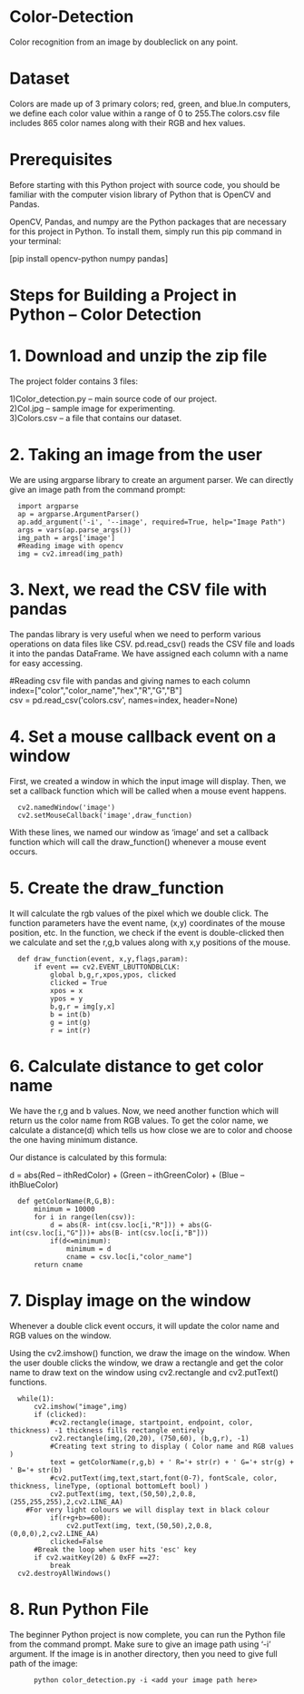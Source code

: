 # Color-Detection
Color recognition from an image by doubleclick on any point.

# Dataset
Colors are made up of 3 primary colors; red, green, and blue.In computers, we define each color value within a range of 0 to 255.The colors.csv file includes 865 color names along with their RGB and hex values.

# Prerequisites
Before starting with this Python project with source code, you should be familiar with the computer vision library of Python that is OpenCV and Pandas.

OpenCV, Pandas, and numpy are the Python packages that are necessary for this project in Python. To install them, simply run this pip command in your terminal:

[pip install opencv-python numpy pandas]

# Steps for Building a Project in Python – Color Detection
# 1. Download and unzip the zip file
The project folder contains 3 files:

1)Color_detection.py – main source code of our project.   
2)Col.jpg – sample image for experimenting.   
3)Colors.csv – a file that contains our dataset.

# 2. Taking an image from the user
We are using argparse library to create an argument parser. We can directly give an image path from the command prompt:   
      
      import argparse   
      ap = argparse.ArgumentParser()    
      ap.add_argument('-i', '--image', required=True, help="Image Path")    
      args = vars(ap.parse_args())    
      img_path = args['image']    
      #Reading image with opencv    
      img = cv2.imread(img_path)    

# 3. Next, we read the CSV file with pandas
The pandas library is very useful when we need to perform various operations on data files like CSV. pd.read_csv() reads the CSV file and loads it into the pandas DataFrame. We have assigned each column with a name for easy accessing.

#Reading csv file with pandas and giving names to each column   
      index=["color","color_name","hex","R","G","B"]  
      csv = pd.read_csv('colors.csv', names=index, header=None)

# 4. Set a mouse callback event on a window
First, we created a window in which the input image will display. Then, we set a callback function which will be called when a mouse event happens.

      cv2.namedWindow('image')            
      cv2.setMouseCallback('image',draw_function)           

With these lines, we named our window as ‘image’ and set a callback function which will call the draw_function() whenever a mouse event occurs.

# 5. Create the draw_function
It will calculate the rgb values of the pixel which we double click. The function parameters have the event name, (x,y) coordinates of the mouse position, etc. In the function, we check if the event is double-clicked then we calculate and set the r,g,b values along with x,y positions of the mouse.

      def draw_function(event, x,y,flags,param):            
          if event == cv2.EVENT_LBUTTONDBLCLK:              
              global b,g,r,xpos,ypos, clicked               
              clicked = True              
              xpos = x              
              ypos = y              
              b,g,r = img[y,x]                  
              b = int(b)                  
              g = int(g)                  
              r = int(r)                  
        
# 6. Calculate distance to get color name
We have the r,g and b values. Now, we need another function which will return us the color name from RGB values. To get the color name, we calculate a distance(d) which tells us how close we are to color and choose the one having minimum distance.                 

Our distance is calculated by this formula:                       

d = abs(Red – ithRedColor) + (Green – ithGreenColor) + (Blue – ithBlueColor)                    

      def getColorName(R,G,B):                  
          minimum = 10000                 
          for i in range(len(csv)):                   
              d = abs(R- int(csv.loc[i,"R"])) + abs(G- int(csv.loc[i,"G"]))+ abs(B- int(csv.loc[i,"B"]))                
              if(d<=minimum):             
                  minimum = d                   
                  cname = csv.loc[i,"color_name"]                       
          return cname                    
    
# 7. Display image on the window
Whenever a double click event occurs, it will update the color name and RGB values on the window.                 

Using the cv2.imshow() function, we draw the image on the window. When the user double clicks the window, we draw a rectangle and get the color name to draw text on the window using cv2.rectangle and cv2.putText() functions.                      

      while(1):               
          cv2.imshow("image",img)               
          if (clicked):                   
              #cv2.rectangle(image, startpoint, endpoint, color, thickness) -1 thickness fills rectangle entirely             
              cv2.rectangle(img,(20,20), (750,60), (b,g,r), -1)                           
              #Creating text string to display ( Color name and RGB values )                    
              text = getColorName(r,g,b) + ' R='+ str(r) + ' G='+ str(g) + ' B='+ str(b)                    
              #cv2.putText(img,text,start,font(0-7), fontScale, color, thickness, lineType, (optional bottomLeft bool) )                  
              cv2.putText(img, text,(50,50),2,0.8,(255,255,255),2,cv2.LINE_AA)                        
        #For very light colours we will display text in black colour                      
              if(r+g+b>=600):                   
                  cv2.putText(img, text,(50,50),2,0.8,(0,0,0),2,cv2.LINE_AA)                          
              clicked=False                     
          #Break the loop when user hits 'esc' key                       
          if cv2.waitKey(20) & 0xFF ==27:                   
              break                       
      cv2.destroyAllWindows()                         

# 8. Run Python File
The beginner Python project is now complete, you can run the Python file from the command prompt. Make sure to give an image path using ‘-i’ argument. If the image is in another directory, then you need to give full path of the image:                        

          python color_detection.py -i <add your image path here>                 
